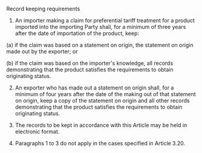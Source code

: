 Record keeping requirements


1. An importer making a claim for preferential tariff treatment for a product imported into the importing Party shall, for a minimum of three years after the date of importation of the product, keep:

(a) if the claim was based on a statement on origin, the statement on origin made out by the exporter; or
 
(b) if the claim was based on the importer's knowledge, all records demonstrating that the product satisfies the requirements to obtain originating status.

2. An exporter who has made out a statement on origin shall, for a minimum of four years after the date of the making out of that statement on origin, keep a copy of the statement on origin and all other records demonstrating that the product satisfies the requirements to obtain originating status.

3. The records to be kept in accordance with this Article may be held in electronic format.


4. Paragraphs 1 to 3 do not apply in the cases specified in Article 3.20.
